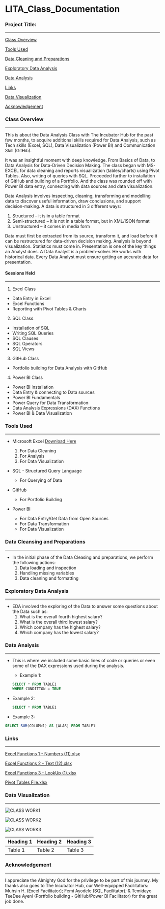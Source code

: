 # LITA_Class_Documentation

### Project Title:
------------------

[Class Overview](#class-overview)

[Tools Used](#tools-used)

[Data Cleaning and Preparations](#data-cleansing-and-preparations)

[Exploratory Data Analysis](#exploratory-data-analysis)

[Data Analysis](#data-analysis)

[Links](#links)

[Data Visualization](#data-visualization)

[Acknowledgement](#acknowledgement)


### Class Overview
-------------------

This is about the Data Analysis Class with The Incubator Hub for the past few months, to acquire additional skills required for Data Analysis, such as Tech skills (Excel, SQL), Data Visualization (Power BI) and Communication Skill (GitHib). 

It was an insightful moment with deep knowledge.  From Basics of Data, to Data Analysis for Data-Driven Decision Making. The class began with MS-EXCEL for data cleaning and reports visualization (tables/charts) using Pivot Tables. Also, writing of queries with SQL. Proceeded further to installation of GitHub and building of a Portfolio. And the class was rounded off with Power BI data entry, connecting with data sources and data visualization.

Data Analysis involves inspecting, cleaning, transforming and modelling data to discover useful information, draw conclusions, and support decision-making.
A data is structured in 3 different ways: 
1)	Structured – it is in a table format
2)	Semi-structured – it is not in a table format, but in XML/ISON format
3)	Unstructured – it comes in media form

Data must first be extracted from its source, transform it, and load before it can be restructured for data-driven decision making.
Analysis is beyond visualization. Statistics must come in. Presentation is one of the key things an Analyst does. 
A Data Analyst is a problem-solver. He works with historical data. Every Data Analyst must ensure getting an accurate data for presentation.


#### Sessions Held
-----------------

1. Excel Class
-	Data Entry in Excel
-	Excel Functions
-	Reporting with Pivot Tables & Charts

2. SQL Class
-	Installation of SQL
-	Writing SQL Queries
-	SQL Clauses
-	SQL Operators
-	SQL Views

3. GitHub Class
-	Portfolio building for Data Analysis with GitHub

4. Power BI Class
-	Power BI Installation
-	Data Entry & connecting to Data sources
-	Power BI Fundamentals
-	Power Query for Data Transformation
-	Data Analysis Expressions (DAX) Functions
-	Power BI & Data Visualization


### Tools Used
--------------

- Microsoft Excel [Download Here](http://www.microsoft.com)
  1. For Data Cleaning
  2. For Analysis
  3. For Data Visualization
 
- SQL - Structured Query Language
  - For Querying of Data
 
- GitHub
  - For Portfolio Building
 
- Power BI
  - For Data Entry/Get Data from Open Sources
  - For Data Transformation
  - For Data Visualization

### Data Cleansing and Preparations
-----------------------------------
- In the initial phase of the Data Cleasing and preparations, we perform the following actions:
  1. Data loading and inspection
  2. Handling missing variables
  3. Data cleaning and formatting

### Exploratory Data Analysis
-----------------------------
- EDA involved the exploring of the Data to answer some questions about the Data such as:
  1. What is the overall fourth highest salary?
  2. What is the overall third lowest salary?
  3. Which company has the highest salary?
  4. Which company has the lowest salary?

### Data Analysis
-----------------
- This is where we included some basic lines of code or queries or even some of the DAX expressions used during the analysis.
   - Example 1:
   ~~~SQL
   SELECT * FROM TABLE1
   WHERE CONDITION = TRUE
   ~~~

 - Example 2:
   ~~~SQL
   SELECT * FROM TABLE1
   ~~~

 - Example 3:
 ~~~SQL
 SELECT SUM(COLUMN1) AS [ALAS] FROM TABLE1
 ~~~

### Links
---------
[Excel Functions 1 - Numbers (11).xlsx](https://github.com/user-attachments/files/17637841/Excel.Functions.1.-.Numbers.11.xlsx)

[Excel Functions 2 - Text (12).xlsx](https://github.com/user-attachments/files/17637842/Excel.Functions.2.-.Text.12.xlsx)

[Excel Functions 3 - LookUp (1).xlsx](https://github.com/user-attachments/files/17637845/Excel.Functions.3.-.LookUp.1.xlsx)

[Pivot Tables File.xlsx](https://github.com/user-attachments/files/17637850/Pivot.Tables.File.xlsx)



### Data Visualization
----------------------

![CLASS WORK1](https://github.com/user-attachments/assets/16c6d4d7-c675-4528-9efa-8888f59c0045)

![CLASS WORK2](https://github.com/user-attachments/assets/835fb04c-5079-447d-b05a-5af7d602953b)

![CLASS WORK3](https://github.com/user-attachments/assets/c1c587ad-7536-4114-9e92-82906382ec16)



|Heading 1|Heading 2|Heading 3|
|---------|---------|---------|
|Table 1|Table 2|Table 3|



### Acknowledgement
------------------

I appreciate the Almighty God for the privilege to be part of this journey. My thanks also goes to The Incubator Hub, our Well-equipped Facilitators: Muhsin H. (Excel Facilitator); Femi Ayodele (SQL Facilitator); & Temidayo TeeDee Ayeni (Portfolio building - GItHub/Power BI Facilitator) for the great job done.



